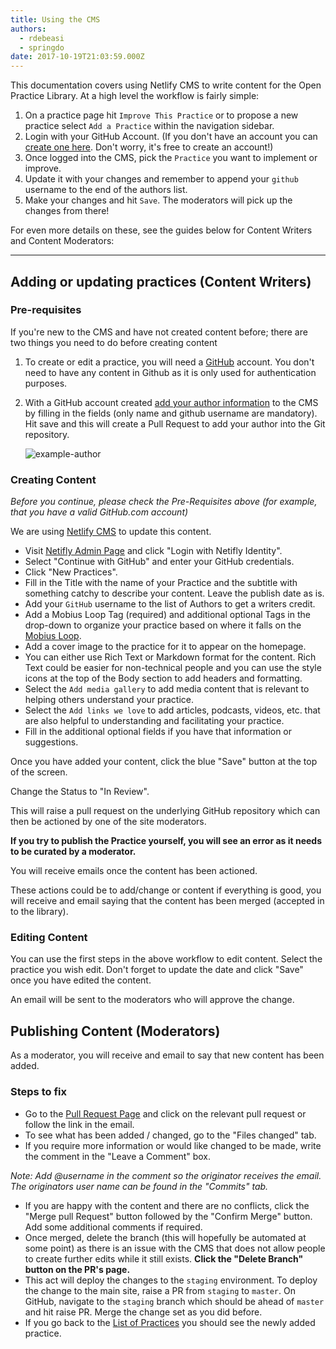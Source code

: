```yaml
---
title: Using the CMS
authors:
  - rdebeasi
  - springdo
date: 2017-10-19T21:03:59.000Z
---
```

This documentation covers using Netlify CMS to write content for the Open Practice Library. At a high level the workflow is fairly simple:

1. On a practice page hit `Improve This Practice` or to propose a new practice select `Add a Practice` within the navigation sidebar.
2. Login with your GitHub Account. (If you don't have an account you can [create one here](https://github.com/join). Don't worry, it's free to create an account!)
3. Once logged into the CMS, pick the `Practice` you want to implement or improve.
4. Update it with your changes and remember to append your `github` username to the end of the authors list.
5. Make your changes and hit `Save`. The moderators will pick up the changes from there!

For even more details on these, see the guides below for Content Writers and Content Moderators:

- - -

## Adding or updating practices (Content Writers)

### Pre-requisites

If you're new to the CMS and have not created content before; there are two things you need to do before creating content

1. To create or edit a practice, you will need a [GitHub](https://github.com) account. You don't need to have any content in Github as it is only used for authentication purposes.
2. With a GitHub account created [add your author information](https://openpracticelibrary.com/admin/#/collections/author/new) to the CMS by filling in the fields (only name and github username are mandatory). Hit save and this will create a Pull Request to add your author into the Git repository.

   ![example-author](/images/contributing/author.png)

### Creating Content

*Before you continue, please check the Pre-Requisites above (for example, that you have a valid GitHub.com account)*

We are using [Netlify CMS](https://www.netlifycms.org/) to update this content.

* Visit [Netifly Admin Page](https://openpracticelibrary.com/admin/) and click "Login with Netifly Identity".
* Select "Continue with GitHub" and enter your GitHub credentials.
* Click "New Practices".
* Fill in the Title with the name of your Practice and the subtitle with something catchy to describe your content. Leave the publish date as is.
* Add your `GitHub` username to the list of Authors to get a writers credit.
* Add a Mobius Loop Tag (required) and additional optional Tags in the drop-down to organize your practice based on where it falls on the [Mobius Loop](https://openpracticelibrary.com/learn/).
* Add a cover image to the practice for it to appear on the homepage.
* You can either use Rich Text or Markdown format for the content.  Rich Text could be easier for non-technical people and you can use the style icons at the top of the Body section to add headers and formatting.
* Select the `Add media gallery` to add media content that is relevant to helping others understand your practice.
* Select the `Add links we love` to add articles, podcasts, videos, etc. that are also helpful to understanding and facilitating your practice.
* Fill in the additional optional fields if you have that information or suggestions.

Once you have added your content, click the blue "Save" button at the top of the screen.

Change the Status to "In Review".

This will raise a pull request on the underlying GitHub repository which can then be actioned by one of the site moderators.  

**If you try to publish the Practice yourself, you will see an error as it needs to be curated by a moderator.**

You will receive emails once the content has been actioned.

These actions could be to add/change or content if everything is good, you will receive and email saying that the content has been merged (accepted in to the library).

### Editing Content

You can use the first steps in the above workflow to edit content.  Select the practice you wish edit.  Don't forget to update the date and click "Save" once you have edited the content.  

An email will be sent to the moderators who will approve the change.



## Publishing Content (Moderators)

As a moderator, you will receive and email to say that new content has been added.

### Steps to fix

* Go to the [Pull Request Page](https://github.com/openpracticelibrary/practice-library/pulls) and click on the relevant pull request or follow the link in the email.  
* To see what has been added / changed, go to the "Files changed" tab.
* If you require more information or would like changed to be made, write the comment in the "Leave a Comment" box.  

 *Note: Add @username in the comment so the originator receives the email.  The originators user name can be found in the "Commits" tab.*


* If you are happy with the content and there are no conflicts, click the "Merge pull Request" button followed by the "Confirm Merge" button.  Add some additional comments if required.
* Once merged, delete the branch (this will hopefully be automated at some point) as there is an issue with the CMS that does not allow people to create further edits while it still exists. **Click the "Delete Branch" button on the PR's page.**
* This act will deploy the changes to the `staging` environment. To deploy the change to the main site, raise a PR from `staging` to `master`. On GitHub, navigate to the `staging` branch which should be ahead of `master` and hit raise PR. Merge the change set as you did before.
* If you go back to the [List of Practices](https://openpracticelibrary.com/admin/#/collections/practices) you should see the newly added practice.